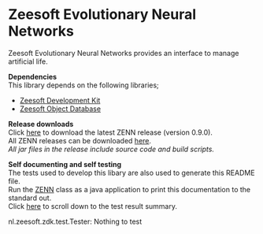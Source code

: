 Zeesoft Evolutionary Neural Networks
====================================
Zeesoft Evolutionary Neural Networks provides an interface to manage artificial life.

**Dependencies**  
This library depends on the following libraries;  
 * [Zeesoft Development Kit](https://github.com/DyzLecticus/Zeesoft/tree/master/V4.0/ZDK/)  
 * [Zeesoft Object Database](https://github.com/DyzLecticus/Zeesoft/tree/master/V4.0/ZODB/)  

**Release downloads**  
Click [here](https://github.com/DyzLecticus/Zeesoft/raw/master/V4.0/ZENN/releases/zenn-0.9.0.zip) to download the latest ZENN release (version 0.9.0).  
All ZENN releases can be downloaded [here](https://github.com/DyzLecticus/Zeesoft/raw/master/V4.0/ZENN/releases/).  
*All jar files in the release include source code and build scripts.*  

**Self documenting and self testing**  
The tests used to develop this libary are also used to generate this README file.  
Run the [ZENN](https://github.com/DyzLecticus/Zeesoft/blob/master/V4.0/ZENN/src/nl/zeesoft/zenn/test/ZENN.java) class as a java application to print this documentation to the standard out.  
Click [here](#test-results) to scroll down to the test result summary.  

nl.zeesoft.zdk.test.Tester: Nothing to test
